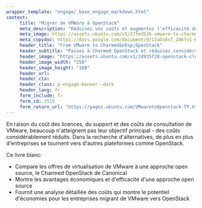 ```yaml
---
wrapper_template: "engage/_base_engage_markdown.html"
context:
     title: "Migrer de VMWare à OpenStack"
     meta_description: "Réduisez vos coûts et augmentez l'efficacité de votre infrastructure en passant à l'open source"
     meta_image: https://assets.ubuntu.com/v1/27fed536-vmware-to-charmed-openstack-social.jpg
     meta_copydoc: https://docs.google.com/document/d/13aUs6sT_Z4kTv1-KiISD22yqh_1VOw9xLLqEMftJZyU/edit
     header_title: "From VMware to Charmed&nbsp;OpenStack"
     header_subtitle: "Passez à Charmed OpenStack et réduisez considérablement vos coûts"
     header_image: "https://assets.ubuntu.com/v1/2d935f28-openstack-cloud.svg"
     header_image_width: "250"
     header_image_height: "160"
     header_url:
     header_cta:
     header_class: p-engage-banner--dark
     header_lang: fr
     form_include: fr
     form_id: 3515
     form_return_url: "https://pages.ubuntu.com/VMwaretoOpenstack-TY.html"
---
```


En raison du coût des licences, du support et des coûts de consultation de VMware, beaucoup n'atteignent pas leur objectif principal - des coûts considérablement réduits. Dans la recherche d'alternatives, de plus en plus d'entreprises se tournent vers d'autres plateformes comme OpenStack.


Ce livre blanc:

- Compare les offres de virtualisation de VMware à une approche open source, le Charmed OpenStack de Canonical
- Montre les avantages économiques et d'efficacité d'une approche open source
- Fournit une analyse détaillée des coûts qui montre le potentiel d'économies pour les entreprises migrant de VMware vers OpenStack
